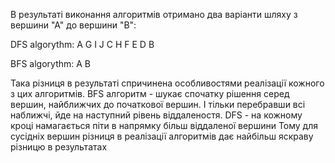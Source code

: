 В результаті виконання алгоритмів отримано два варіанти шляху з вершини "А" до вершини "В":

DFS algorythm:
A G I J C H F E D B

BFS algorythm:
A B

Така різниця в результаті спричинена особливостями реалізації кожного з цих алгоритмів.
BFS алгоритм - шукає спочатку рішення серед вершин, найближчих до початкової вершин. І тільки перебравши всі наближчі, йде на наступний рівень віддаленостя.
DFS - на кожному кроці намагається піти в напрямку більш віддаленої вершини
Тому для сусідніх вершин різниця в реалізації алгоритмів дає найбільш яскраву різницю в результатах
